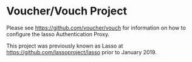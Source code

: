 # Voucher/Vouch Project

Please see https://github.com/voucher/vouch for information on how to configure the lasso Authentication Proxy.

This project was previously known as Lasso at https://github.com/lassoproject/lasso prior to January 2019.

